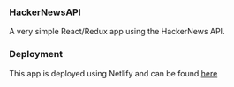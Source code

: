 ### HackerNewsAPI
A very simple React/Redux app using the HackerNews API.

### Deployment

This app is deployed using Netlify and can be found [here](https://confident-hamilton-b7baff.netlify.com/)



